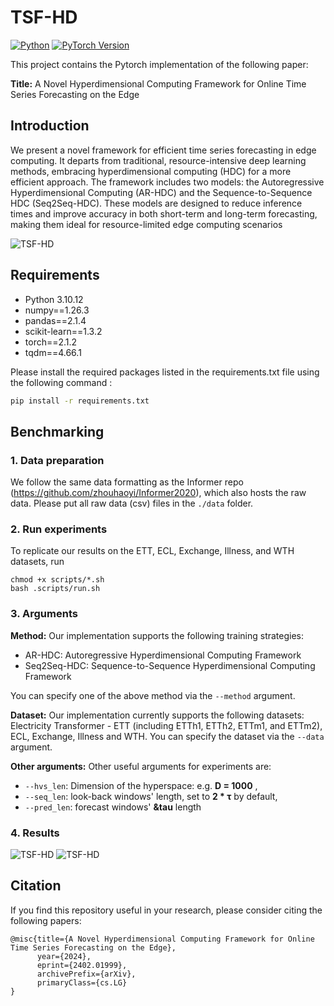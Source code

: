# TSF-HD

[![Python](https://img.shields.io/badge/Python-3.10.12-blue.svg)](https://www.python.org/downloads/release/python-31012/)
[![PyTorch Version](https://img.shields.io/badge/PyTorch-2.1.2-blue.svg)](https://pytorch.org/)



This project contains the Pytorch implementation of the following paper:

**Title:** A Novel Hyperdimensional Computing Framework for  Online Time Series Forecasting on the Edge

## Introduction

We present a novel framework for efficient time series forecasting in edge computing. It departs from traditional, resource-intensive deep learning methods, embracing hyperdimensional computing (HDC) for a more efficient approach. The framework includes two models: the Autoregressive Hyperdimensional Computing (AR-HDC) and the Sequence-to-Sequence HDC (Seq2Seq-HDC). These models are designed to reduce inference times and improve accuracy in both short-term and long-term forecasting, making them ideal for resource-limited edge computing scenarios

![TSF-HD](https://github.com/tsfhd2024/tsf-hd/blob/main/data/image/AR-Seq2Seq-Overview.png)

## Requirements

* Python 3.10.12
* numpy==1.26.3
* pandas==2.1.4
* scikit-learn==1.3.2
* torch==2.1.2
* tqdm==4.66.1

Please install the required packages listed in the requirements.txt file using the following command :

``` bash
pip install -r requirements.txt
```
## Benchmarking

### 1. Data preparation

We follow the same data formatting as the Informer repo (https://github.com/zhouhaoyi/Informer2020), which also hosts the raw data.
Please put all raw data (csv) files in the ```./data``` folder.

### 2. Run experiments

To replicate our results on the ETT, ECL, Exchange, Illness, and WTH datasets, run
```
chmod +x scripts/*.sh
bash .scripts/run.sh
```

### 3.  Arguments

**Method:** Our implementation supports the following training strategies:
- AR-HDC: Autoregressive Hyperdimensional Computing Framework
- Seq2Seq-HDC: Sequence-to-Sequence Hyperdimensional Computing Framework


You can specify one of the above method via the ```--method``` argument.

**Dataset:** Our implementation currently supports the following datasets: Electricity Transformer - ETT (including ETTh1, ETTh2, ETTm1, and ETTm2), ECL, Exchange, Illness and WTH. You can specify the dataset via the ```--data``` argument.

**Other arguments:** Other useful arguments for experiments are:
- ```--hvs_len```: Dimension of the hyperspace: e.g. **D = 1000** ,
- ```--seq_len```: look-back windows' length, set to **2 * &tau;** by default,
- ```--pred_len```: forecast windows' **&tau** length

 ### 4.  Results
![TSF-HD](https://github.com/tsfhd2024/tsf-hd/blob/main/data/image/short_term.png)
![TSF-HD](https://github.com/tsfhd2024/tsf-hd/blob/main/data/image/long_term.png)

## <span id="citelink">Citation</span>
If you find this repository useful in your research, please consider citing the following papers:
```
@misc{title={A Novel Hyperdimensional Computing Framework for Online Time Series Forecasting on the Edge}, 
      year={2024},
      eprint={2402.01999},
      archivePrefix={arXiv},
      primaryClass={cs.LG}
}
```
